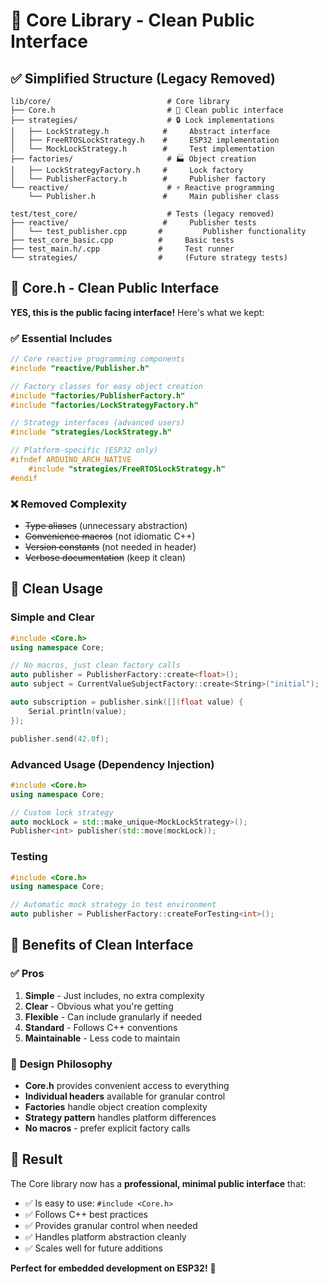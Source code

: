 # 🎯 Core Library - Clean Public Interface

## ✅ **Simplified Structure (Legacy Removed)**

```
lib/core/                          # Core library
├── Core.h                         # 🎯 Clean public interface
├── strategies/                    # 🔒 Lock implementations
│   ├── LockStrategy.h            #     Abstract interface
│   ├── FreeRTOSLockStrategy.h    #     ESP32 implementation  
│   └── MockLockStrategy.h        #     Test implementation
├── factories/                     # 🏭 Object creation
│   ├── LockStrategyFactory.h     #     Lock factory
│   └── PublisherFactory.h        #     Publisher factory
└── reactive/                      # ⚡ Reactive programming
    └── Publisher.h               #     Main publisher class

test/test_core/                    # Tests (legacy removed)
├── reactive/                     #     Publisher tests
│   └── test_publisher.cpp       #         Publisher functionality
├── test_core_basic.cpp          #     Basic tests
├── test_main.h/.cpp             #     Test runner
└── strategies/                  #     (Future strategy tests)
```

## 🎯 **Core.h - Clean Public Interface**

**YES, this is the public facing interface!** Here's what we kept:

### ✅ **Essential Includes**
```cpp
// Core reactive programming components
#include "reactive/Publisher.h"

// Factory classes for easy object creation  
#include "factories/PublisherFactory.h"
#include "factories/LockStrategyFactory.h"

// Strategy interfaces (advanced users)
#include "strategies/LockStrategy.h"

// Platform-specific (ESP32 only)
#ifndef ARDUINO_ARCH_NATIVE
    #include "strategies/FreeRTOSLockStrategy.h"
#endif
```

### ❌ **Removed Complexity**
- ~~Type aliases~~ (unnecessary abstraction)
- ~~Convenience macros~~ (not idiomatic C++)
- ~~Version constants~~ (not needed in header)
- ~~Verbose documentation~~ (keep it clean)

## 🚀 **Clean Usage**

### **Simple and Clear**
```cpp
#include <Core.h>
using namespace Core;

// No macros, just clean factory calls
auto publisher = PublisherFactory::create<float>();
auto subject = CurrentValueSubjectFactory::create<String>("initial");

auto subscription = publisher.sink([](float value) {
    Serial.println(value);
});

publisher.send(42.0f);
```

### **Advanced Usage (Dependency Injection)**
```cpp
#include <Core.h>
using namespace Core;

// Custom lock strategy
auto mockLock = std::make_unique<MockLockStrategy>();
Publisher<int> publisher(std::move(mockLock));
```

### **Testing**
```cpp
#include <Core.h>
using namespace Core;

// Automatic mock strategy in test environment
auto publisher = PublisherFactory::createForTesting<int>();
```

## 📝 **Benefits of Clean Interface**

### ✅ **Pros**
1. **Simple** - Just includes, no extra complexity
2. **Clear** - Obvious what you're getting
3. **Flexible** - Can include granularly if needed
4. **Standard** - Follows C++ conventions
5. **Maintainable** - Less code to maintain

### 🎯 **Design Philosophy**
- **Core.h** provides convenient access to everything
- **Individual headers** available for granular control
- **Factories** handle object creation complexity
- **Strategy pattern** handles platform differences
- **No macros** - prefer explicit factory calls

## 🏁 **Result**

The Core library now has a **professional, minimal public interface** that:
- ✅ Is easy to use: `#include <Core.h>`
- ✅ Follows C++ best practices
- ✅ Provides granular control when needed
- ✅ Handles platform abstraction cleanly
- ✅ Scales well for future additions

**Perfect for embedded development on ESP32!** 🚀